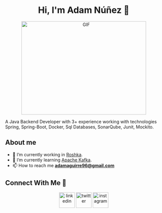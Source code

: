 <h1 align="center">Hi, I'm Adam Núñez 👋</h1>

<p align="center">
  <img top="500" height="300" width="400" alt="GIF" src="https://media.giphy.com/media/SWoSkN6DxTszqIKEqv/giphy.gif">
</p>

A Java Backend Developer with 3+ experience working with technologies Spring, Spring-Boot, Docker, Sql Databases, SonarQube, Junit, Mockito.

## About me
- 🔭 I’m currently working in <a href="https://www.roshka.com/" target="blank">Roshka</a>.
- 🌱 I’m currently learning <a href="https://kafka.apache.org/" target="blank"> Apache Kafka</a>.
- 📫 How to reach me **adamaguirre96@gmail.com**

## Connect With Me 🤝
<p align="center">
<a href="https://www.linkedin.com/in/adam-nu%C3%B1ez-54691220a/" target="blank"><img align="center" src="https://user-images.githubusercontent.com/88904952/234979284-68c11d7f-1acc-4f0c-ac78-044e1037d7b0.png" alt="linkedin" height="50" width="50" /></a>
<a href="https://twitter.com/NunezAdam" target="blank"><img align="center" src="https://user-images.githubusercontent.com/88904952/234980676-61bfb021-ecc8-48f7-88e6-34c1b06c4a58.png" alt="twitter" height="50" width="50" /></a> 
<a href="https://www.instagram.com/adam_nunez/" target="blank"><img align="center" src="https://user-images.githubusercontent.com/88904952/234981169-2dd1e58f-4b7e-468c-8213-034ba62156c3.png" alt="instagram" height="50" width="50" /></a>  
</p>



